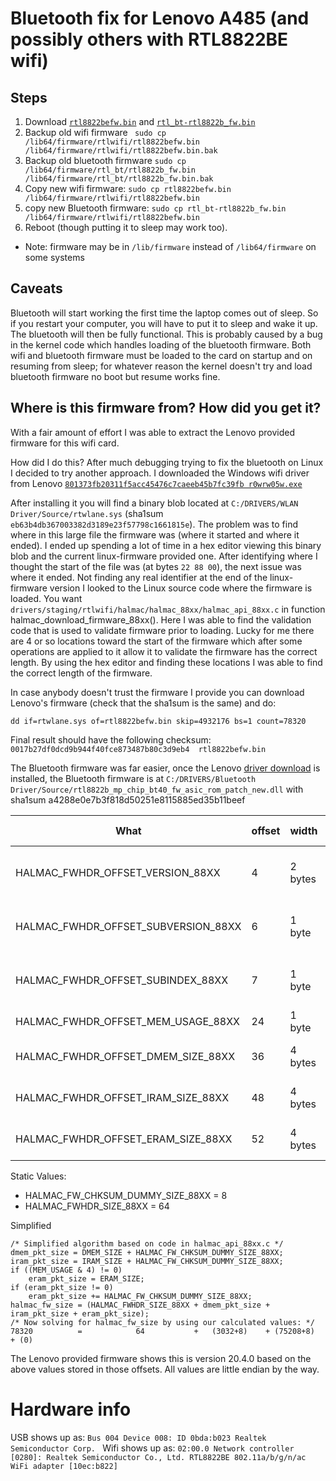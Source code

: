 # Bluetooth fix for Lenovo A485 (and possibly others with RTL8822BE wifi)

## Steps

1. Download [`rtl8822befw.bin`](https://github.com/samcv/A485-RTL8822BE-firmware/raw/master/rtl8822befw.bin) and
[`rtl_bt-rtl8822b_fw.bin`](https://github.com/samcv/A485-RTL8822BE-firmware/raw/master/rtl_bt-rtl8822b_fw.bin)
2. Backup old wifi firmware ` sudo cp /lib64/firmware/rtlwifi/rtl8822befw.bin /lib64/firmware/rtlwifi/rtl8822befw.bin.bak`
3. Backup old bluetooth firmware `sudo cp /lib64/firmware/rtl_bt/rtl8822b_fw.bin /lib64/firmware/rtl_bt/rtl8822b_fw.bin.bak`
4. Copy new wifi firmware: `sudo cp rtl8822befw.bin /lib64/firmware/rtlwifi/rtl8822befw.bin`
5. copy new Bluetooth firmware: `sudo cp rtl_bt-rtl8822b_fw.bin /lib64/firmware/rtlwifi/rtl8822befw.bin`
6. Reboot (though putting it to sleep may work too).
* Note: firmware may be in `/lib/firmware` instead of `/lib64/firmware` on some systems

## Caveats
Bluetooth will start working the first time the laptop comes out of sleep. So if you restart your computer, you will
have to put it to sleep and wake it up. The bluetooth will then be fully functional. This is probably caused by a bug in the
kernel code which handles loading of the bluetooth firmware. Both wifi and bluetooth firmware must be loaded to the card
on startup and on resuming from sleep; for whatever reason the kernel doesn't try and load bluetooth firmware no boot but resume works fine.


## Where is this firmware from? How did you get it?

With a fair amount of effort I was able to extract the Lenovo provided firmware
for this wifi card.

How did I do this?
After much debugging trying to fix the bluetooth on Linux I decided to try another approach. I downloaded the Windows wifi driver from Lenovo
[`801373fb20311f5acc45476c7caeeb45b7fc39fb r0wrw05w.exe`](https://support.lenovo.com/us/en/downloads/ds504117)

After installing it you will find a binary blob located at `C:/DRIVERS/WLAN Driver/Source/rtwlane.sys` (sha1sum `eb63b4db367003382d3189e23f57798c1661815e`). The problem was to
find where in this large file the firmware was (where it started and where it ended).
I ended up spending a lot of time in a hex editor viewing this binary blob and the current
linux-firmware provided one. After identifying where I thought the start of the file was (at bytes `22 88 00`),
the next issue was where it ended. Not finding any real identifier at the end of the
linux-firmware version I looked to the Linux source code where the firmware is loaded.
You want `drivers/staging/rtlwifi/halmac/halmac_88xx/halmac_api_88xx.c` in function
halmac_download_firmware_88xx(). Here I was able to find the validation code that is used to validate
firmware prior to loading. Lucky for me there are 4 or so locations toward the start of the firmware
which after some operations are applied to it allow it to validate the firmware has the correct length.
By using the hex editor and finding these locations I was able to find the correct length of the firmware.

In case anybody doesn't trust the firmware I provide you can download Lenovo's firmware (check that the sha1sum is the
same) and do:

```
dd if=rtwlane.sys of=rtl8822befw.bin skip=4932176 bs=1 count=78320
```

Final result should have the following checksum:
`0017b27df0dcd9b944f40fce873487b80c3d9eb4  rtl8822befw.bin`

The Bluetooth firmware was far easier, once the Lenovo [driver download](https://pcsupport.lenovo.com/us/en/products/LAPTOPS-AND-NETBOOKS/THINKPAD-A-SERIES-LAPTOPS/THINKPAD-A485-TYPE-20MU-20MV/downloads/DS504118) is installed, the Bluetooth firmware is at `C:/DRIVERS/Bluetooth Driver/Source/rtl8822b_mp_chip_bt40_fw_asic_rom_patch_new.dll` with sha1sum a4288e0e7b3f818d50251e8115885ed35b11beef

What | offset | width | Description|Hex Data|Value
-----|--------|-------|-------------|-------|------
HALMAC_FWHDR_OFFSET_VERSION_88XX | 4 | 2 bytes | Major firmware version number|14|20
HALMAC_FWHDR_OFFSET_SUBVERSION_88XX | 6 | 1 byte | Minor firmware version number|04|4
HALMAC_FWHDR_OFFSET_SUBINDEX_88XX | 7 | 1 byte | Patch firmware version number|00|0
HALMAC_FWHDR_OFFSET_MEM_USAGE_88XX | 24 | 1 byte || 08 | 8
HALMAC_FWHDR_OFFSET_DMEM_SIZE_88XX | 36 | 4 bytes ||D8 0B 00 |3032
HALMAC_FWHDR_OFFSET_IRAM_SIZE_88XX |48 | 4 bytes| |C8 25 01|75208
HALMAC_FWHDR_OFFSET_ERAM_SIZE_88XX| 52|4 bytes| |00 00 00 | 0

Static Values:
* HALMAC_FW_CHKSUM_DUMMY_SIZE_88XX = 8
* HALMAC_FWHDR_SIZE_88XX = 64

Simplified

```
/* Simplified algorithm based on code in halmac_api_88xx.c */
dmem_pkt_size = DMEM_SIZE + HALMAC_FW_CHKSUM_DUMMY_SIZE_88XX;
iram_pkt_size = IRAM_SIZE + HALMAC_FW_CHKSUM_DUMMY_SIZE_88XX;
if ((MEM_USAGE & 4) != 0)
    eram_pkt_size = ERAM_SIZE;
if (eram_pkt_size != 0)
    eram_pkt_size += HALMAC_FW_CHKSUM_DUMMY_SIZE_88XX;
halmac_fw_size = (HALMAC_FWHDR_SIZE_88XX + dmem_pkt_size + iram_pkt_size + eram_pkt_size);
/* Now solving for halmac_fw_size by using our calculated values: */
78320          =            64           +   (3032+8)    + (75208+8)     + (0)

```

The Lenovo provided firmware shows this is version 20.4.0 based on the above values stored in those offsets. All values
are little endian by the way.

# Hardware info
USB shows up as:
`Bus 004 Device 008: ID 0bda:b023 Realtek Semiconductor Corp. `
Wifi shows up as:
`02:00.0 Network controller [0280]: Realtek Semiconductor Co., Ltd. RTL8822BE 802.11a/b/g/n/ac WiFi adapter [10ec:b822]`
